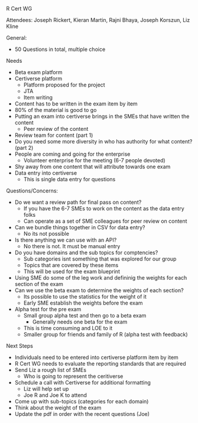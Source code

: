 R Cert WG

Attendees: Joseph Rickert, Kieran Martin, Rajni Bhaya, Joseph Korszun, Liz Kline 


General:

- 50 Questions in total, multiple choice 

Needs

- Beta exam platform 
- Certiverse platform 
	- Platform proposed for the project 
	- JTA
	- Item writing 
- Content has to be written in the exam item by item 
- 80% of the material is good to go 
- Putting an exam into certiverse brings in the SMEs that have written the content 
	- Peer review of the content 
- Review team for content (part 1) 
- Do you need some more diversity in who has authority for what content? (part 2)
- People are coming and going for the enterprise 
	- Volunteer enterprise for the meeting (6-7 people devoted)
- Shy away from one content that will attribute towards one exam 
- Data entry into certiverse 
	- This is single data entry for questions



Questions/Concerns: 


- Do we want a review path for final pass on content?
	- If you have the 6-7 SMEs to work on the content as the data entry folks 
	- Can operate as a set of SME colleagues for peer review on content 
- Can we bundle things together in CSV for data entry? 
	- No its not possible
- Is there anything we can use with an API? 
	- No there is not. It must be manual entry 
- Do you have domains and the sub topics for comptencies? 
	- Sub categories isnt something that was explored for our group
	- Topics that are covered by these items
	- This will be used for the exam blueprint
- Using SME do some of the leg work and defininig the weights for each section of the exam
- Can we use the beta exam to determine the weights of each section? 
	- Its possible to use the statistics for the weight of it 
	- Early SME establish the weights before the exam 
- Alpha test for the pre exam 
	- Small group alpha test and then go to a beta exam 
		- Generally needs one beta for the exam 
	- This is time consuming and LOE to it 
	- Smaller group for friends and family of R (alpha test with feedback)



Next Steps

- Individuals need to be entered into certiverse platform item by item 
- R Cert WG needs to evaluate the reporting standards that are required 
- Send Liz a rough list of SMEs
	- Who is going to represent the ceritiverse
- Schedule a call with Certiverse for additional formatting
	- Liz will help set up
	- Joe R and Joe K to attend
- Come up with sub-topics (categories for each domain)
- Think about the weight of the exam
- Update the pdf in order with the recent questions (Joe)
